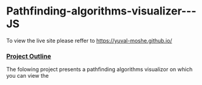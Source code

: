 # Pathfinding-algorithms-visualizer---JS
To view the live site please reffer to https://yuval-moshe.github.io/

###  <ins>Project Outline</ins>
The folowing project presents a pathfinding algorithms visualizor on which you can view the 
